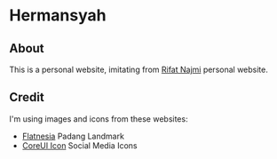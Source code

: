 # Hermansyah

## About <a name = "about"></a>

This is a personal website, imitating from [Rifat Najmi](https://rifatnajmi.com) personal website.

## Credit <a name = "credit"></a>
I'm using images and icons from these websites:
- [Flatnesia](https://flatnesia.com) Padang Landmark
- [CoreUI Icon](https://icons.coreui.io/icons/) Social Media Icons